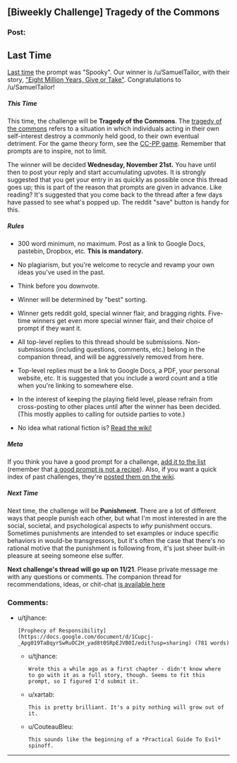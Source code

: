 ## [Biweekly Challenge] Tragedy of the Commons

### Post:

## Last Time

[Last time](https://www.reddit.com/r/rational/comments/9t68lt/biweekly_challenge_spooky/) the prompt was "Spooky". Our winner is /u/SamuelTailor, with their story, ["Eight Million Years, Give or Take"](https://www.reddit.com/r/rational/comments/9t68lt/biweekly_challenge_spooky/e99tkke/). Congratulations to /u/SamuelTailor!

##### This Time

This time, the challenge will be **Tragedy of the Commons**. The [tragedy of the commons](https://en.wikipedia.org/wiki/Tragedy_of_the_commons) refers to a situation in which individuals acting in their own self-interest destroy a commonly held good, to their own eventual detriment. For the game theory form, see the [CC-PP game](https://en.wikipedia.org/wiki/CC%E2%80%93PP_game). Remember that prompts are to inspire, not to limit.

The winner will be decided **Wednesday, November 21st.** You have until then to post your reply and start accumulating upvotes. It is strongly suggested that you get your entry in as quickly as possible once this thread goes up; this is part of the reason that prompts are given in advance. Like reading? It's suggested that you come back to the thread after a few days have passed to see what's popped up. The reddit "save" button is handy for this.

##### Rules

* 300 word minimum, no maximum. Post as a link to Google Docs, pastebin, Dropbox, etc. **This is mandatory.**

* No plagiarism, but you're welcome to recycle and revamp your own ideas you've used in the past.

* Think before you downvote.

* Winner will be determined by "best" sorting.

* Winner gets reddit gold, special winner flair, and bragging rights. Five-time winners get even more special winner flair, and their choice of prompt if they want it.

* All top-level replies to this thread should be submissions. Non-submissions (including questions, comments, etc.) belong in the companion thread, and will be aggressively removed from here.

* Top-level replies must be a link to Google Docs, a PDF, your personal website, etc. It is suggested that you include a word count and a title when you're linking to somewhere else.

* In the interest of keeping the playing field level, please refrain from cross-posting to other places until after the winner has been decided. (This mostly applies to calling for outside parties to vote.)

* No idea what rational fiction is? [Read the wiki!](http://www.reddit.com/r/rational/wiki/index)

##### Meta

If you think you have a good prompt for a challenge, [add it to the list](https://docs.google.com/spreadsheets/d/1B6HaZc8FYkr6l6Q4cwBc9_-Yq1g0f_HmdHK5L1tbEbA/edit?usp=sharing) (remember that [a good prompt is not a recipe](http://www.reddit.com/r/WritingPrompts/wiki/prompts?src=RECIPE)). Also, if you want a quick index of past challenges, they're [posted them on the wiki](https://www.reddit.com/r/rational/wiki/weeklychallenge).

##### Next Time

Next time, the challenge will be **Punishment**. There are a lot of different ways that people punish each other, but what I'm most interested in are the social, societal, and psychological aspects to *why* punishment occurs. Sometimes punishments are intended to set examples or induce specific behaviors in would-be transgressors, but it's often the case that there's no rational motive that the punishment is following from, it's just sheer built-in pleasure at seeing someone else suffer.

**Next challenge's thread will go up on 11/21**. Please private message me with any questions or comments. The companion thread for recommendations, ideas, or chit-chat [is available here](https://www.reddit.com/r/rational/comments/9x6zzq/challenge_companion_tragedy_of_the_commons/?)

### Comments:

- u/tjhance:
  ```
  [Prophecy of Responsibility](https://docs.google.com/document/d/1Cupcj-_Apg019TaBqyrSwRuOC2H_yad8t0SRpEJVB0I/edit?usp=sharing) (781 words)
  ```

  - u/tjhance:
    ```
    Wrote this a while ago as a first chapter - didn't know where to go with it as a full story, though. Seems to fit this prompt, so I figured I'd submit it.
    ```

  - u/xartab:
    ```
    This is pretty brilliant. It's a pity nothing will grow out of it.
    ```

  - u/CouteauBleu:
    ```
    This sounds like the beginning of a *Practical Guide To Evil* spinoff.
    ```

---

